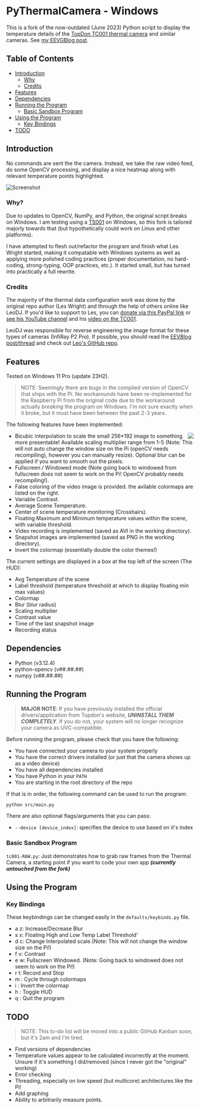 # PyThermalCamera - Windows
This is a fork of the now-outdated (June 2023) Python script to display the temperature details of the [TopDon TC001 thermal camera](https://www.topdon.com/products/tc001) and similar cameras. See [my EEVGBlog post](https://www.eevblog.com/forum/thermal-imaging/infiray-and-their-p2-pro-discussion/msg5787923/#msg5787923).

## Table of Contents
- [Introduction](#introduction)
    - [Why](#why)
    - [Credits](#credits)
- [Features](#features)
- [Dependencies](#dependencies)
- [Running the Program](#running-the-program)
    - [Basic Sandbox Program](#basic-sandbox-program)
- [Using the Program](#using-the-program)
    - [Key Bindings](#key-bindings)
- [TODO](#todo)

## Introduction
No commands are sent the the camera. Instead, we take the raw video feed, do some OpenCV processing, and display a nice heatmap along with relevant temperature points highlighted.

![Screenshot](media/TC00120230701-131032.png)

### Why?
Due to updates to OpenCV, NumPy, and Python, the original script breaks on Windows. I am testing using a [TS001](https://www.topdon.com/products/ts001) on Windows, so this fork is tailored majorly towards that (but hypothetically could work on Linux and other platforms).

I have attempted to flesh out/refactor the program and finish what Les Wright started, making it compatable with Windows systems as well as applying more polished coding practices (proper documentation, no hard-coding, strong-typing, OOP practices, etc.). It started small, but has turned into practically a full rewrite.

### Credits
The majority of the thermal data configuration work was done by the original repo author (Les Wright) and through the help of others online like LeoDJ. If you'd like to support to Les, you can [donate via this PayPal link](https://paypal.me/leslaboratory?locale.x=en_GB) or [see his YouTube channel](https://www.youtube.com/leslaboratory) and his [video on the TC001](https://youtu.be/PiVwZoQ8_jQ).

LeoDJ was responsible for reverse engineering the image format for these types of cameras (InfiRay P2 Pro). If possible, you should read the [EEVBlog post/thread](https://www.eevblog.com/forum/thermal-imaging/infiray-and-their-p2-pro-discussion/200/) and check out [Leo's GitHub repo](https://github.com/LeoDJ/P2Pro-Viewer).

## Features
Tested on Windows 11 Pro (update 23H2). 

> NOTE: Seemingly there are bugs in the compiled version of OpenCV that ships with the Pi. No workarounds have been re-implemented for the Raspberry Pi from the original code due to the workaround actually *breaking* the program on Windows. I'm not sure exactly when it broke, but it must have been between the past 2-3 years.

The following features have been implemented:

<img align="right" src="media/colormaps.png">

- Bicubic interpolation to scale the small 256*192 image to something more presentable! Available scaling multiplier range from 1-5 (Note: This will not auto change the window size on the Pi (openCV needs recompiling), however you can manually resize). Optional blur can be applied if you want to smooth out the pixels. 
- Fullscreen / Windowed mode (Note going back to windowed  from fullscreen does not seem to work on the Pi! OpenCV probably needs recompiling!).
- False coloring of the video image is provided. the avilable colormaps are listed on the right.
- Variable Contrast.
- Average Scene Temperature.
- Center of scene temperature monitoring (Crosshairs).
- Floating Maximum and Minimum temperature values within the scene, with variable threshold.
- Video recording is implemented (saved as AVI in the working directory).
- Snapshot images are implemented (saved as PNG in the working directory).
- Invert the colormap (essentially double the color themes!)

The current settings are displayed in a box at the top left of the screen (The HUD):

- Avg Temperature of the scene
- Label threshold (temperature threshold at which to display floating min max values)
- Colormap
- Blur (blur radius)
- Scaling multiplier
- Contrast value
- Time of the last snapshot image
- Recording status

## Dependencies
- Python (v3.12.4)
- python-opencv (v##.##.##)
- numpy (v##.##.##)

## Running the Program
> **MAJOR NOTE**: If you have previously installed the official drivers/application from Topdon's website, ***UNINSTALL THEM COMPLETELY***. If you do not, your system will no longer recognize your camera as UVC-compatible.

Before running the program, please check that you have the following:
- You have connected your camera to your system properly
- You have the correct drivers installed (or just that the camera shows up as a video device)
- You have all dependencies installed
- You have Python in your `PATH`
- You are starting in the root directory of the repo

If that is in order, the following command can be used to run the program:

```bash
python src/main.py
```

There are also optional flags/arguments that you can pass:
- `--device [device_index]`: specifies the device to use based on it's index

### Basic Sandbox Program
`tc001-RAW.py`: Just demonstrates how to grab raw frames from the Thermal Camera, a starting point if you want to code your own app ***(currently untouched from the fork)***

## Using the Program
### Key Bindings
These keybindings can be changed easily in the `defaults/keybinds.py` file.
- a z: Increase/Decrease Blur
- s x: Floating High and Low Temp Label Threshold'
- d c: Change Interpolated scale.(Note: This will not change the window size on the Pi!)
- f v: Contrast
- e w: Fullscreen Windowed. (Note: Going back to windowed does not seem to work on the Pi!)
- r t: Record and Stop
- m : Cycle through colormaps
- i : Invert the colormap
- h : Toggle HUD
- q : Quit the program

## TODO 
> NOTE: This to-do list will be moved into a public GitHub Kanban soon, but it's 2am and I'm tired.

- Find versions of dependencies 
- Temperature values appear to be calculated incorrectly at the moment. Unsure if it's something I did/removed (since I never got the "original" working)
- Error checking
- Threading, especially on low speed (but multicore) architectures like the Pi!
- Add graphing
- Ability to arbitrarily measure points.
